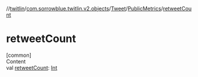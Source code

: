 //[twitlin](../../../index.md)/[com.sorrowblue.twitlin.v2.objects](../../index.md)/[Tweet](../index.md)/[PublicMetrics](index.md)/[retweetCount](retweet-count.md)



# retweetCount  
[common]  
Content  
val [retweetCount](retweet-count.md): [Int](https://kotlinlang.org/api/latest/jvm/stdlib/kotlin/-int/index.html)  



